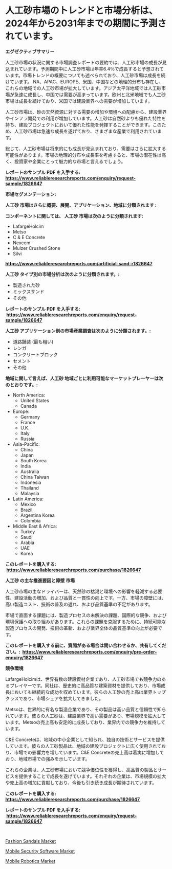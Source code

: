 <p><h1>人工砂市場のトレンドと市場分析は、2024年から2031年までの期間に予測されています。</h1></p><p><strong>エグゼクティブサマリー</strong></p>
<p><p>人工砂市場の状況に関する市場調査レポートの要約では、人工砂市場の成長が見込まれています。予測期間中に人工砂市場は年率6.4％で成長すると予想されています。市場トレンドの概要についても述べられており、人工砂市場は成長を続けています。 NA、APAC、EUROPE、米国、中国などの地理的分布も存在し、これらの地域での人工砂市場が拡大しています。アジア太平洋地域では人工砂市場が急速に成長し、中国では需要が高まっています。欧州と北米地域でも人工砂市場は成長を続けており、米国では建設業界への需要が増加しています。</p><p>人工砂市場は、砂の天然資源に対する需要の増加や環境への配慮から、建設業界やインフラ開発での利用が増加しています。人工砂は自然砂よりも優れた特性を持ち、建設プロジェクトにおいて優れた性能を発揮することができます。このため、人工砂市場は急速な成長を遂げており、さまざまな産業で利用されています。</p><p>総じて、人工砂市場は将来的にも成長が見込まれており、需要はさらに拡大する可能性があります。市場の地理的分布や成長率を考慮すると、市場の潜在性は高く、投資家や企業にとって魅力的な市場と言えるでしょう。</p></p>
<p><strong>レポートのサンプル PDF を入手する: <a href="https://www.reliableresearchreports.com/enquiry/request-sample/1826647">https://www.reliableresearchreports.com/enquiry/request-sample/1826647</a></strong></p>
<p><strong>市場セグメンテーション:</strong></p>
<p><strong> 人工砂 市場はさらに概要、展開、アプリケーション、地域に分類されます :</strong></p>
<p><strong>コンポーネントに関しては、 人工砂 市場は次のように分類されます: &nbsp;</strong></p>
<p><ul><li>LafargeHolcim</li><li>Metso</li><li>C & E Concrete</li><li>Nexcem</li><li>Mulzer Crushed Stone</li><li>Silvi</li></ul></p>
<p><strong><a href="https://www.reliableresearchreports.com/artificial-sand-r1826647">https://www.reliableresearchreports.com/artificial-sand-r1826647</a></strong></p>
<p><strong> 人工砂 タイプ別の市場分析は次のように分類されます。:</strong></p>
<p><ul><li>製造された砂</li><li>ミックスサンド</li><li>その他</li></ul></p>
<p><strong>レポートのサンプル PDF を入手する: &nbsp;<a href="https://www.reliableresearchreports.com/enquiry/request-sample/1826647">https://www.reliableresearchreports.com/enquiry/request-sample/1826647</a></strong></p>
<p><strong> 人工砂 アプリケーション別の市場産業調査は次のように分類されます。:</strong></p>
<p><ul><li>道路舗装 (最も粗い)</li><li>レンガ</li><li>コンクリートブロック</li><li>セメント</li><li>その他</li></ul></p>
<p><strong>地域に関して言えば、人工砂 地域ごとに利用可能なマーケットプレーヤーは次のとおりです。:</strong></p>
<p><ul>
    <li>
        North America:
        <ul>
            <li>United States</li>
            <li>Canada</li>
        </ul>
    </li>
    <li>
        Europe:
        <ul>
            <li>Germany</li>
            <li>France</li>
            <li>U.K.</li>
            <li>Italy</li>
            <li>Russia</li>
        </ul>
    </li>
    <li>
        Asia-Pacific:
        <ul>
            <li>China</li>
            <li>Japan</li>
            <li>South Korea</li>
            <li>India</li>
            <li>Australia</li>
            <li>China Taiwan</li>
            <li>Indonesia</li>
            <li>Thailand</li>
            <li>Malaysia</li>
        </ul>
    </li>
    <li>
        Latin America:
        <ul>
            <li>Mexico</li>
            <li>Brazil</li>
            <li>Argentina Korea</li>
            <li>Colombia</li>
        </ul>
    </li>
    <li>
        Middle East & Africa:
        <ul>
            <li>Turkey</li>
            <li>Saudi</li>
            <li>Arabia</li>
            <li>UAE</li>
            <li>Korea</li>
        </ul>
    </li>
    </ul></p>
<p><strong>このレポートを購入する: &nbsp;<a href="https://www.reliableresearchreports.com/purchase/1826647">https://www.reliableresearchreports.com/purchase/1826647</a></strong></p>
<p><strong>人工砂 の主な推進要因と障壁 市場</strong></p>
<p><p>人工砂市場の主なドライバーは、天然砂の枯渇と環境への影響を軽減する必要性、建設活動の増加、および品質と一貫性の向上です。一方、市場の障壁には、高い製造コスト、技術の普及の遅れ、および品質基準の不足があります。</p><p>市場で直面する課題には、製造プロセスの未解決の課題、国際的な競争、および環境保護への取り組みがあります。これらの課題を克服するために、持続可能な製造プロセスの開発、技術の革新、および業界全体の品質基準の向上が必要です。</p></p>
<p><strong>このレポートを購入する前に、質問がある場合は問い合わせるか、共有してください。:&nbsp; <a href="https://www.reliableresearchreports.com/enquiry/pre-order-enquiry/1826647">https://www.reliableresearchreports.com/enquiry/pre-order-enquiry/1826647</a></strong></p>
<p><strong>競争環境</strong></p>
<p><p>LafargeHolcimは、世界有数の建設資材企業であり、人工砂市場でも競争力のあるプレイヤーです。同社は、歴史的に高品質な建築資材を提供しており、市場成長においても継続的な成功を収めています。彼らの人工砂の売上高は業界トップクラスであり、市場シェアを拡大してきました。</p><p>Metsoは、世界的に有名な製造企業であり、その製品は高い品質と信頼性で知られています。彼らの人工砂は、建設業界で高い需要があり、市場規模を拡大しています。Metsoの売上高も安定的に成長しており、業界内での競争力を維持しています。</p><p>C&E Concreteは、地域の中小企業として知られ、独自の技術とサービスを提供しています。彼らの人工砂製品は、地域の建設プロジェクトに広く使用されており、市場での影響力を増しています。C&E Concreteの売上高は着実に増加しており、地域市場での強みを示しています。</p><p>これらの企業は、人工砂市場において競争優位性を獲得し、高品質の製品とサービスを提供することで成長を遂げています。それぞれの企業は、市場規模の拡大や売上高の増加に貢献しており、今後も引き続き成長が期待されています。</p></p>
<p><strong>このレポートを購入する: &nbsp; <a href="https://www.reliableresearchreports.com/purchase/1826647">https://www.reliableresearchreports.com/purchase/1826647</a></strong></p>
<p><strong>レポートのサンプル PDF を入手する: &nbsp;<a href="https://www.reliableresearchreports.com/enquiry/request-sample/1826647">https://www.reliableresearchreports.com/enquiry/request-sample/1826647</a></strong><strong></strong></p>
<p>&nbsp;</p>
<p><p><a href="https://www.linkedin.com/pulse/fashion-sandals-market-analysis-its-cagr-segmentation-global-n5qwe?trackingId=Cn4UkzK%2F59AbU%2F1K%2ByAyOg%3D%3D">Fashion Sandals Market</a></p><p><a href="https://www.linkedin.com/pulse/mobile-security-software-market-insights-cagr-trends-growth-p1fqe?trackingId=I%2BD7QTdTFDlhkzkhBBrpoA%3D%3D">Mobile Security Software Market</a></p><p><a href="https://www.linkedin.com/pulse/mobile-robotics-market-report-reveals-latest-trends-growth-2o6de?trackingId=pxJMBJD%2FKSawUYTGqo9fFQ%3D%3D">Mobile Robotics Market</a></p></p>
